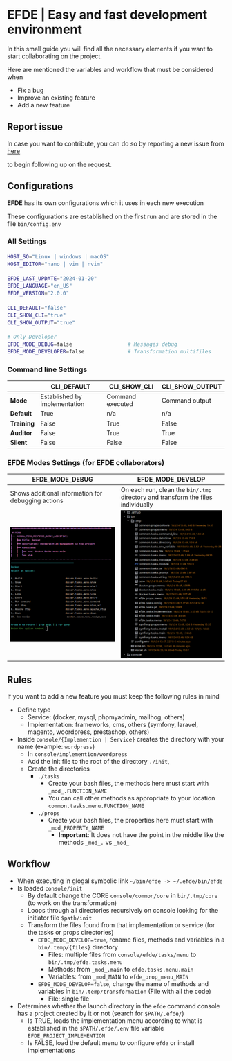 # EFDE | Easy and fast development environment
In this small guide you will find all the necessary elements if you want to start collaborating on the project.

Here are mentioned the variables and workflow that must be considered when
- Fix a bug
- Improve an existing feature
- Add a new feature

## Report issue 
In case you want to contribute, you can do so by reporting a new issue from [here](https://github.com/mmaximo33/EFDE/issues/new/choose)

to begin following up on the request.

## Configurations
**EFDE** has its own configurations which it uses in each new execution

These configurations are established on the first run and are stored in the file `bin/config.env`

### All Settings
```sh
HOST_SO="Linux | windows | macOS"
HOST_EDITOR="nano | vim | nvim"

EFDE_LAST_UPDATE="2024-01-20"
EFDE_LANGUAGE="en_US"
EFDE_VERSION="2.0.0"

CLI_DEFAULT="false"                    
CLI_SHOW_CLI="true"
CLI_SHOW_OUTPUT="true"

# Only Developer 
EFDE_MODE_DEBUG=false                  # Messages debug
EFDE_MODE_DEVELOPER=false              # Transformation multifiles
```

### Command line Settings

|              | CLI_DEFAULT                     | CLI_SHOW_CLI            | CLI_SHOW_OUTPUT           |
|--------------|---------------------------------|-------------------------|---------------------------|
| **Mode**     | Established by implementation   | Command executed        | Command output            |
| **Default**  | True                            | n/a                     | n/a                       |
| **Training** | False                           | True                    | False                     |
| **Auditor**  | False                           | True                    | True                      |
| **Silent**   | False                           | False                   | False                     |

### EFDE Modes Settings (for EFDE collaborators)

| EFDE_MODE_DEBUG                                    | EFDE_MODE_DEVELOP                                                                | 
|----------------------------------------------------|----------------------------------------------------------------------------------|
| Shows additional information for debugging actions | On each run, clean the `bin/.tmp` directory and transform the files individually | 
| ![Efde mode debug](./media/efde_mode_debug.png)    | ![Efde mode debug](./media/efde_mode_developer.png)                              |  


## Rules 
If you want to add a new feature you must keep the following rules in mind
- Define type
  - Service: (docker, mysql, phpmyadmin, mailhog, others)
  - Implementation: frameworks, cms, others (symfony, laravel, magento, woordpress, prestashop, others)
- Inside `console/{Implemention | Service}` creates the directory with your name (example: `wordpress`)
  - In `console/implemention/wordpress`
  - Add the init file to the root of the directory `./init`, 
  - Create the directories
    - `./tasks`
      - Create your bash files, the methods here must start with `_mod_.FUNCTION_NAME`
      - You can call other methods as appropriate to your location `common.tasks.menu.FUNCTION_NAME`
    - `./props`
      - Create your bash files, the properties here must start with `_mod_PROPERTY_NAME`
        - **Important**: It does not have the point in the middle like the methods `_mod_.` vs `_mod_` 

## Workflow
- When executing in glogal symbolic link `~/bin/efde -> ~/.efde/bin/efde`
- Is loaded `console/init`
  - By default change the CORE `console/common/core` in `bin/.tmp/core` (to work on the transformation)
  - Loops through all directories recursively on console looking for the initiator file `$path/init`
  - Transform the files found from that implementation or service (for the tasks or props directories) 
    - `EFDE_MODE_DEVELOP=true`, rename files, methods and variables in a `bin/.temp/{files}` directory
      - Files: multiple files from `console/efde/tasks/menu` to `bin/.tmp/efde.tasks.menu`
      - Methods: from `_mod_.main` to `efde.tasks.menu.main`
      - Variables: from `_mod_MAIN` to `efde_prop_menu_MAIN`
    - `EFDE_MODE_DEVELOP=false`, change the name of methods and variables in `bin/.temp/transformation` (File with all the code)
      - File: single file
-  Determines whether the launch directory in the `efde` command console has a project created by it or not (search for `$PATH/.efde/`)
   - Is TRUE, loads the implementation menu according to what is established in the `$PATH/.efde/.env` file variable `EFDE_PROJECT_IMPLEMENTION`
   - Is FALSE, load the default menu to configure `efde` or install implementations

##